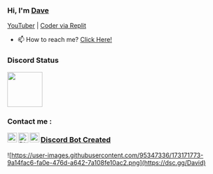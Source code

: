 ### Hi, I'm [Dave](https://youtube.com/DaveNotAve)
[YouTuber](https://youtube.com) | [Coder via Replit](https://repl.it)

- 📫 How to reach me? [Click Here!](https://lnk.bio/DaveNotAve)

### Discord Status
<a href="https://discordapp.com/users/764298950608945193">
<img height="80px" src="https://discord.c99.nl/widget/theme-4/764298950608945193.png" />
</a>

### Contact me : 

[<img align="left" alt="DaveNotAve | YouTube" width="22px" src="https://cdn4.iconfinder.com/data/icons/logos-and-brands/512/395_Youtube_logo-128.png" />](https://www.youtube.com/DaveNotAve)
<a href="https://dsc.gg/DaveNotAve">
  <img align="left" alt="Discord" width="23px" src="https://raw.githubusercontent.com/peterthehan/peterthehan/master/assets/discord.svg" />
</a>
[<img align="left" alt="DaveNotAve | Instagram" width="22px" src="https://cdn-icons-png.flaticon.com/512/174/174855.png" />](https://www.instagram.com/DaveNotAve/)
</a>

### [Discord Bot Created](https://discord.com)
![https://user-images.githubusercontent.com/95347336/173171773-9a14fac6-fa0e-476d-a642-7a108fe10ac2.png](https://dsc.gg/David)




<!--
**DaveNotAve/DaveNotAve** is a ✨ _special_ ✨ repository because its `README.md` (this file) appears on your GitHub profile.

Here are some ideas to get you started:

- 🔭 I’m currently working on ...
- 🌱 I’m currently learning ...
- 👯 I’m looking to collaborate on ...
- 🤔 I’m looking for help with ...
- 💬 Ask me about ...
- 📫 How to reach me: ...
- 😄 Pronouns: ...
- ⚡ Fun fact: ...
-->
